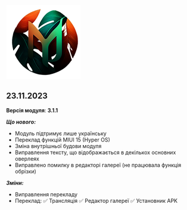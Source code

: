 <img src="https://raw.githubusercontent.com/kazhemons/CNtoRU/main/img/Logo.png">

## 23.11.2023 ##

**Версія модуля**: **3.1.1**

***Що нового:***
- Модуль підтримує лише українську
- Переклад функцій MIUI 15 (Hyper OS)
- Зміна внутрішньої будови модуля 
- Виправлення тексту, що відображається в декількох основних оверлеях
- Виправлено помилку в редакторі галереї (не працювала функція обрізки)

***Зміни:***
- Виправлення перекладу
- Переклад:
  ✅ Трансляція
  ✅ Редактор галереї
  ✅ Установник APK

